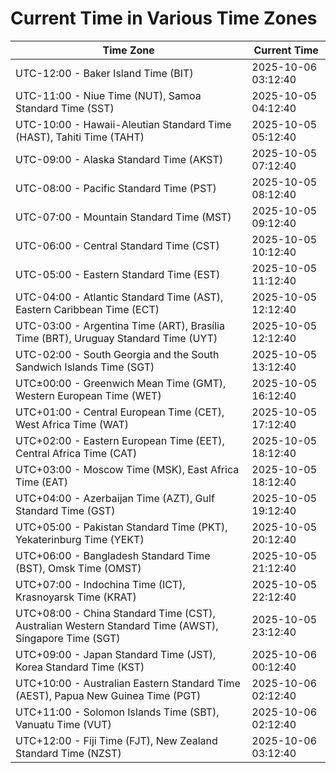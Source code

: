 # Current Time in Various Time Zones

| Time Zone | Current Time |
|-----------|--------------|
| UTC-12:00 - Baker Island Time (BIT) | 2025-10-06 03:12:40 |
| UTC-11:00 - Niue Time (NUT), Samoa Standard Time (SST) | 2025-10-05 04:12:40 |
| UTC-10:00 - Hawaii-Aleutian Standard Time (HAST), Tahiti Time (TAHT) | 2025-10-05 05:12:40 |
| UTC-09:00 - Alaska Standard Time (AKST) | 2025-10-05 07:12:40 |
| UTC-08:00 - Pacific Standard Time (PST) | 2025-10-05 08:12:40 |
| UTC-07:00 - Mountain Standard Time (MST) | 2025-10-05 09:12:40 |
| UTC-06:00 - Central Standard Time (CST) | 2025-10-05 10:12:40 |
| UTC-05:00 - Eastern Standard Time (EST) | 2025-10-05 11:12:40 |
| UTC-04:00 - Atlantic Standard Time (AST), Eastern Caribbean Time (ECT) | 2025-10-05 12:12:40 |
| UTC-03:00 - Argentina Time (ART), Brasília Time (BRT), Uruguay Standard Time (UYT) | 2025-10-05 12:12:40 |
| UTC-02:00 - South Georgia and the South Sandwich Islands Time (SGT) | 2025-10-05 13:12:40 |
| UTC±00:00 - Greenwich Mean Time (GMT), Western European Time (WET) | 2025-10-05 16:12:40 |
| UTC+01:00 - Central European Time (CET), West Africa Time (WAT) | 2025-10-05 17:12:40 |
| UTC+02:00 - Eastern European Time (EET), Central Africa Time (CAT) | 2025-10-05 18:12:40 |
| UTC+03:00 - Moscow Time (MSK), East Africa Time (EAT) | 2025-10-05 18:12:40 |
| UTC+04:00 - Azerbaijan Time (AZT), Gulf Standard Time (GST) | 2025-10-05 19:12:40 |
| UTC+05:00 - Pakistan Standard Time (PKT), Yekaterinburg Time (YEKT) | 2025-10-05 20:12:40 |
| UTC+06:00 - Bangladesh Standard Time (BST), Omsk Time (OMST) | 2025-10-05 21:12:40 |
| UTC+07:00 - Indochina Time (ICT), Krasnoyarsk Time (KRAT) | 2025-10-05 22:12:40 |
| UTC+08:00 - China Standard Time (CST), Australian Western Standard Time (AWST), Singapore Time (SGT) | 2025-10-05 23:12:40 |
| UTC+09:00 - Japan Standard Time (JST), Korea Standard Time (KST) | 2025-10-06 00:12:40 |
| UTC+10:00 - Australian Eastern Standard Time (AEST), Papua New Guinea Time (PGT) | 2025-10-06 02:12:40 |
| UTC+11:00 - Solomon Islands Time (SBT), Vanuatu Time (VUT) | 2025-10-06 02:12:40 |
| UTC+12:00 - Fiji Time (FJT), New Zealand Standard Time (NZST) | 2025-10-06 03:12:40 |

